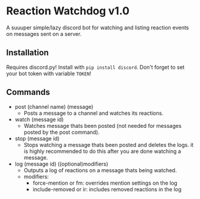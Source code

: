 # Reaction Watchdog v1.0
A suuuper simple/lazy discord bot for watching and listing reaction events on messages sent on a server.

## Installation
Requires discord.py!
Install with `pip install discord`.
Don't forget to set your bot token with variable `TOKEN`!

## Commands
* post (channel name) (message)
  * Posts a message to a channel and watches its reactions.
* watch (message id)
  * Watches message thats been posted (not needed for messages posted by the post command).
* stop (message id)
  * Stops watching a message thats been posted and deletes the logs. it is highly recommended to do this after you are done watching a message.
* log (message id) ((optional)modifiers)
  * Outputs a log of reactions on a message thats being watched. 
  * modifiers:
    * force-mention or fm: overrides mention settings on the log
    * include-removed or ir: includes removed reactions in the log
